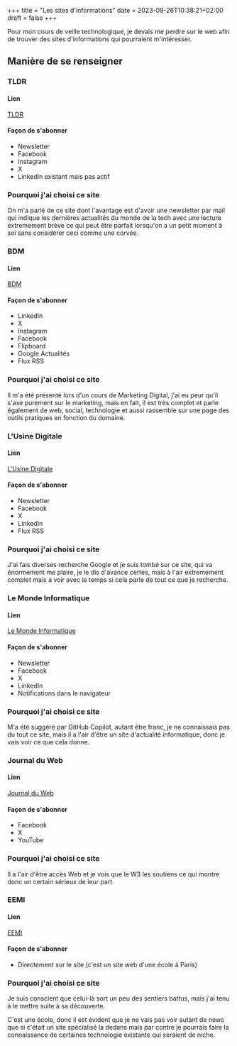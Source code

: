 +++
title = "Les sites d'informations"
date = 2023-09-26T10:38:21+02:00
draft = false
+++

Pour mon cours de veille technologique, je devais me perdre sur le web afin de trouver des sites d'informations qui pourraient m'intéresser.

## Manière de se renseigner

### TLDR

#### Lien

[TLDR](https://tldr.tech)

#### Façon de s'abonner

- Newsletter
- Facebook
- Instagram
- X
- LinkedIn existant mais pas actif

### Pourquoi j'ai choisi ce site

On m'a parlé de ce site dont l'avantage est d'avoir une newsletter par mail qui indique les dernières actualités du monde de la tech avec une lecture extremement brève ce qui peut être parfait lorsqu'on a un petit moment à soi sans considérer ceci comme une corvée.

### BDM

#### Lien

[BDM](https://www.blogdumoderateur.com/)

#### Façon de s'abonner

- LinkedIn
- X
- Instagram
- Facebook
- Flipboard
- Google Actualités
- Flux RSS

### Pourquoi j'ai choisi ce site

Il m'a été présenté lors d'un cours de Marketing Digital, j'ai eu peur qu'il s'axe purement sur le marketing, mais en fait, il est très complet et parle également de web, social, technologie et aussi rassemble sur une page des outils pratiques en fonction du domaine.

### L'Usine Digitale

#### Lien

[L'Usine Digitale](https://www.usine-digitale.fr/)

#### Façon de s'abonner

- Newsletter
- Facebook
- X
- LinkedIn
- Flux RSS

### Pourquoi j'ai choisi ce site

J'ai fais diverses recherche Google et je suis tombé sur ce site, qui va énormement me plaire, je le dis d'avance certes, mais à l'air extremement complet mais a voir avec le temps si cela parle de tout ce que je recherche.

### Le Monde Informatique

#### Lien

[Le Monde Informatique](https://www.lemondeinformatique.fr/)

#### Façon de s'abonner

- Newsletter
- Facebook
- X
- LinkedIn
- Notifications dans le navigateur

### Pourquoi j'ai choisi ce site

M'a été suggéré par GitHub Copilot, autant être franc, je ne connaissais pas du tout ce site, mais il a l'air d'être un site d'actualité informatique, donc je vais voir ce que cela donne.

### Journal du Web

#### Lien

[Journal du Web](https://www.journalduweb.com/)

#### Façon de s'abonner

- Facebook
- X
- YouTube

### Pourquoi j'ai choisi ce site

Il a l'air d'être accès Web et je vois que le W3 les soutiens ce qui montre donc un certain sérieux de leur part.

### EEMI

#### Lien

[EEMI](https://www.eemi.com/)

#### Façon de s'abonner

- Directement sur le site (c'est un site web d'une école à Paris)

### Pourquoi j'ai choisi ce site

Je suis conscient que celui-là sort un peu des sentiers battus, mais j'ai tenu à le mettre suite à sa découverte.

C'est une école, donc il est évident que je ne vais pas voir autant de news que si c'était un site spécialisé la dedans mais par contre je pourrais faire la connaissance de certaines technologie existante qui seraient de niche.
